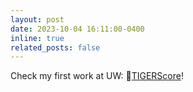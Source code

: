 ```yaml
---
layout: post
date: 2023-10-04 16:11:00-0400
inline: true
related_posts: false
---
```


Check my first work at UW: 🐯[TIGERScore](https://tiger-ai-lab.github.io/TIGERScore/)!
